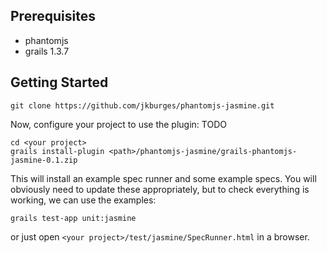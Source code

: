 ## Prerequisites
* phantomjs
* grails 1.3.7

## Getting Started

```
git clone https://github.com/jkburges/phantomjs-jasmine.git
```

Now, configure your project to use the plugin:
TODO


```
cd <your project>
grails install-plugin <path>/phantomjs-jasmine/grails-phantomjs-jasmine-0.1.zip
```

This will install an example spec runner and some example specs.  You will obviously need to update these appropriately, but to check everything is working, we can use the examples:

```grails test-app unit:jasmine```

or just open `<your project>/test/jasmine/SpecRunner.html` in a browser.


